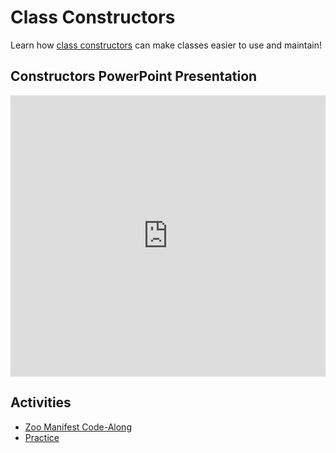 # Class Constructors
Learn how [class constructors](https://docs.microsoft.com/en-us/dotnet/csharp/programming-guide/classes-and-structs/constructors) can make classes easier to use and maintain!

## Constructors PowerPoint Presentation
<iframe src='https://view.officeapps.live.com/op/embed.aspx?src=https://hylandtechclub.com/cs-102/ClassConstructors/Constructors.pptx' width='100%' height='450px' frameborder='0'></iframe>

## Activities
- [Zoo Manifest Code-Along](ZooManifestCodeAlong.md)
- [Practice](Practice.md)